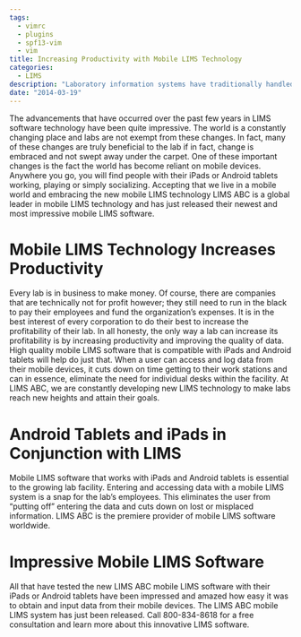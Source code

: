 ```yaml
---
tags:
  - vimrc
  - plugins
  - spf13-vim
  - vim
title: Increasing Productivity with Mobile LIMS Technology
categories:
  - LIMS
description: "Laboratory information systems have traditionally handled only the management and "
date: "2014-03-19"
---
```


The advancements that have occurred over the past few years in LIMS software technology have been quite impressive. The world is a constantly changing place and labs are not exempt from these changes. In fact, many of these changes are truly beneficial to the lab if in fact, change is embraced and not swept away under the carpet. One of these important changes is the fact the world has become reliant on mobile devices. Anywhere you go, you will find people with their iPads or Android tablets working, playing or simply socializing. Accepting that we live in a mobile world and embracing the new mobile LIMS technology LIMS ABC is a global leader in mobile LIMS technology and has just released their newest and most impressive mobile LIMS software.

 

# Mobile LIMS Technology Increases Productivity

Every lab is in business to make money. Of course, there are companies that are technically not for profit however; they still need to run in the black to pay their employees and fund the organization’s expenses. It is in the best interest of every corporation to do their best to increase the profitability of their lab. In all honesty, the only way a lab can increase its profitability is by increasing productivity and improving the quality of data. High quality mobile LIMS software that is compatible with iPads and Android tablets will help do just that. When a user can access and log data from their mobile devices, it cuts down on time getting to their work stations and can in essence, eliminate the need for individual desks within the facility. At LIMS ABC, we are constantly developing new LIMS technology to make labs reach new heights and attain their goals.

# Android Tablets and iPads in Conjunction with LIMS

Mobile LIMS software that works with iPads and Android tablets is essential to the growing lab facility. Entering and accessing data with a mobile LIMS system is a snap for the lab’s employees. This eliminates the user from “putting off” entering the data and cuts down on lost or misplaced information. LIMS ABC is the premiere provider of mobile LIMS software worldwide.

# Impressive Mobile LIMS Software

All that have tested the new LIMS ABC mobile LIMS software with their iPads or Android tablets have been impressed and amazed how easy it was to obtain and input data from their mobile devices. The LIMS ABC mobile LIMS system has just been released. Call 800-834-8618 for a free consultation and learn more about this innovative LIMS software.